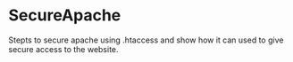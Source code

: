 # SecureApache
Stepts to secure apache using .htaccess and show how it can used to give secure access to the website.

